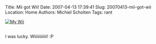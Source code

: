 Title: Mii got Wii!
Date: 2007-04-13 17:39:41
Slug: 20070413-mii-got-wii
Location: Home
Authors: Michiel Scholten
Tags: rant

<div class="content-image"><div><a href="http://aquariusoft.org/gallery/v/photographs/tech/P4130865.JPG.html"><img src="http://aquariusoft.org/~mbscholt/images/content/wii.jpg" alt="My Wii" title="My Wii" /></a></div></div>
<br style="clear: both;" />

<p>I was lucky. Wiiiiiiiiiiii! :P</p>